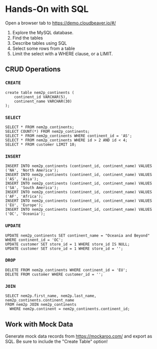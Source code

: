 # Hands-On with SQL

Open a browser tab to https://demo.cloudbeaver.io/#/

1. Explore the MySQL database.
2. Find the tables
3. Describe tables using SQL
4. Select some rows from a table
5. Limit the select with a WHERE clause, or a LIMIT.

## CRUD Operations

### `CREATE`
```
create table nem2p_continents (
	continent_id VARCHAR(5),
	continent_name VARCHAR(30)
);
```
### `SELECT`
```
SELECT * FROM nem2p_continents;
SELECT COUNT(*) FROM nem2p_continents;
SELECT * FROM nem2p_continents WHERE continent_id = 'AS';
SELECT * FROM nem2p_continents WHERE id > 2 AND id < 4;
SELECT * FROM customer LIMIT 10;
```

### `INSERT`
```
INSERT INTO nem2p_continents (continent_id, continent_name) VALUES ('NA', 'North America');
INSERT INTO nem2p_continents (continent_id, continent_name) VALUES ('AS', 'Asia');
INSERT INTO nem2p_continents (continent_id, continent_name) VALUES ('SA', 'South America');
INSERT INTO nem2p_continents (continent_id, continent_name) VALUES ('AF', 'Africa');
INSERT INTO nem2p_continents (continent_id, continent_name) VALUES ('EU', 'Europe');
INSERT INTO nem2p_continents (continent_id, continent_name) VALUES ('OC', 'Oceania');
```
### `UPDATE`
```
UPDATE nem2p_continents SET continent_name = "Oceania and Beyond" WHERE continent_id = 'OC';
UPDATE customer SET store_id = 1 WHERE store_id IS NULL;
UPDATE customer SET store_id = 1 WHERE store_id = '';
```
### `DROP`
```
DELETE FROM nem2p_continents WHERE continent_id = 'EU';
DELETE FROM customer WHERE customer_id = '';
```

### `JOIN`
```
SELECT nem2p.first_name, nem2p.last_name, nem2p_continents.continent_name
FROM nem2p JOIN nem2p_continents 
  WHERE nem2p.continent = nem2p_continents.continent_id;
```

## Work with Mock Data

Generate mock data records from https://mockaroo.com/ and export as SQL. Be sure to include the "Create Table" option!
